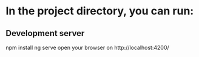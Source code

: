 # In the project directory, you can run:
## Development server
npm install
ng serve
open your browser on http://localhost:4200/ 
